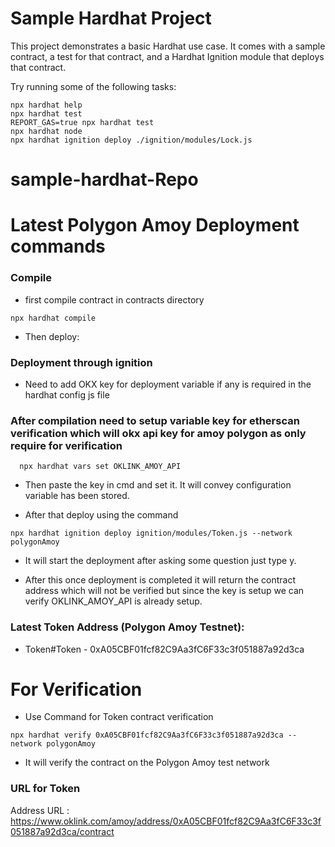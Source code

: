 # Sample Hardhat Project

This project demonstrates a basic Hardhat use case. It comes with a sample contract, a test for that contract, and a Hardhat Ignition module that deploys that contract.

Try running some of the following tasks:

```shell
npx hardhat help
npx hardhat test
REPORT_GAS=true npx hardhat test
npx hardhat node
npx hardhat ignition deploy ./ignition/modules/Lock.js
```
# sample-hardhat-Repo


# Latest Polygon Amoy Deployment commands

### Compile

- first compile contract in contracts directory

```shell
npx hardhat compile
```

- Then deploy:

### Deployment through ignition

- Need to add OKX key for deployment variable if any is required in the hardhat config js file 

### After compilation need to setup variable key for etherscan verification which will okx api key for amoy polygon as only require for verification

```shell
  npx hardhat vars set OKLINK_AMOY_API
```

- Then paste the key in cmd and set it. It will convey configuration variable has been stored.

- After that deploy using the command

```shell
npx hardhat ignition deploy ignition/modules/Token.js --network polygonAmoy
```

- It will start the deployment after asking some question just type y.

- After this once deployment is completed it will return the contract address which will not be verified but since the key is setup we can verify OKLINK_AMOY_API is already setup.

### Latest Token Address (Polygon Amoy Testnet):

- Token#Token - 0xA05CBF01fcf82C9Aa3fC6F33c3f051887a92d3ca

# For Verification

- Use Command for Token contract verification

```shell
npx hardhat verify 0xA05CBF01fcf82C9Aa3fC6F33c3f051887a92d3ca --network polygonAmoy
```

- It will verify the contract on the Polygon Amoy test network

### URL for Token 
Address URL : https://www.oklink.com/amoy/address/0xA05CBF01fcf82C9Aa3fC6F33c3f051887a92d3ca/contract